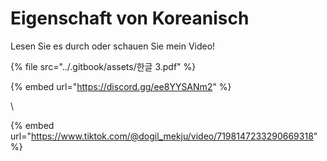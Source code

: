 # Eigenschaft von Koreanisch

Lesen Sie es durch oder schauen Sie mein Video!&#x20;

{% file src="../.gitbook/assets/한글 3.pdf" %}

{% embed url="https://discord.gg/ee8YYSANm2" %}

\


{% embed url="https://www.tiktok.com/@dogil_mekju/video/7198147233290669318" %}
